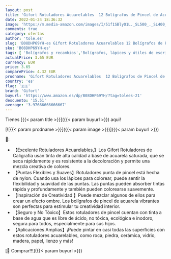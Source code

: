 ```yaml
---
layout: post
title: 'Gifort Rotuladores Acuarelables  12 Bolígrafos de Pincel de Acuarela  Rotuladores Punta Pincel de Nylon Flexibles para Colorear Caligrafía Dibujo Toma de Notas'
date: 2022-01-24 18:36:32
image: 'https://m.media-amazon.com/images/I/51f1SBlyO1L._SL500_._SL400_.jpg'
comments: true
category: ofertas
author: 'tole.es'
slug: 'B08DHP69YH-es Gifort Rotuladores Acuarelables 12 Bolígrafos de Pincel de...'
sku: 'B08DHP69YH-es'
tags: [ 'Bolígrafos y recambios','Bolígrafos, lápices y útiles de escritura','Oficina y papelería','Rotuladores de punta fina','bolígrafos','colorear','gifort','rotuladores', ]
actualPrice: 3.65 EUR
currency: EUR
price: 3.65
comparePrice: 4.32 EUR
prodname: 'Gifort Rotuladores Acuarelables  12 Bolígrafos de Pincel de Acuarela  Rotuladores Punta Pincel de Nylon Flexibles para Colorear Caligrafía Dibujo Toma de Notas'
country: 'es'
flag: '🇪🇸'
brand: 'Gifort'
buyurl: 'https://www.amazon.es/dp/B08DHP69YH/?tag=tolees-21'
descuento: '15.51'
average: '3.97666666666667'
---
```


Tienes [{{< param title >}}]({{< param buyurl >}}) aqui!

[![{{< param prodname >}}]({{< param image >}})]({{< param buyurl >}})

🔎:

- 【Excelente Rotuladores Acuarelables,】Los Gifort Rotuladores de Caligrafía usan tinta de alta calidad a base de acuarela saturada, que se seca rápidamente y es resistente a la decoloración y permite una mezcla creativa de colores.
- 【Puntas Flexibles y Suaves】Rotuladores punta de pincel está hecha de nylon. Cuando usa los lápices para colorear, puede sentir la flexibilidad y suavidad de las puntas. Las puntas pueden absorber tintas rápida y profundamente y también pueden colorearse suavemente.
- 【Inspiración de Creatividad 】Puede mezclar algunos de ellos para crear un efecto ombre. Los bolígrafos de pincel de acuarela vibrantes son perfectas para estimular tu creatividad interior.
- 【Seguro y No Tóxico】Estos rotuladores de pincel cuentan con tinta a base de agua que es libre de ácido, no tóxica, ecológica e inodoro, segura para todos, especialmente para sus hijos.
- 【Aplicaciones Amplias】¡Puede pintar en casi todas las superficies con estos rotuladores acuarelables, como roca, piedra, cerámica, vidrio, madera, papel, lienzo y más!

[🛒 Comprar!!!]({{< param buyurl >}})
